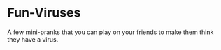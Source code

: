 # Fun-Viruses
A few mini-pranks that you can play on your friends to make them think they have a virus.
